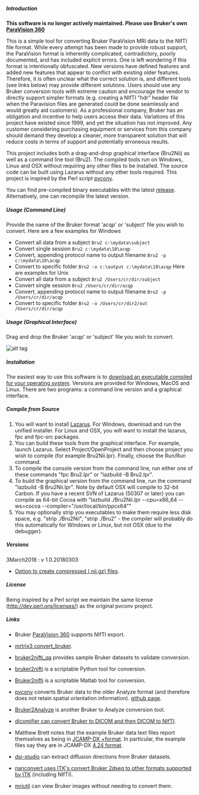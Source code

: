 ##### Introduction

**This software is no longer actively maintained. Please use Bruker's own [ParaVision 360](https://github.com/neurolabusc/Bru2Nii/issues/24)**

This is a simple tool for converting Bruker ParaVision MRI data to the NIfTI file format. While every attempt has been made to provide robust support, the ParaVision format is inherently complicated, contradictory, poorly documented, and has included explicit errors. One is left wondering if this format is intentionally obfuscated. New versions have defined features and added new features that appear to conflict with existing older features. Therefore, it is often unclear what the correct solution is, and different tools (see links below) may provide different solutions. Users should use any Bruker conversion tools with extreme caution and encourage the vendor to directly support simpler formats (e.g. creating a NIfTI "hdr" header file when the Paravision files are generated could be done seamlessly and would greatly aid customers). As a professional company, Bruker has an obligation and incentive to help users access their data. Variations of this project have existed since 1999, and yet the situation has not improved. Any customer considering purchasing equipment or services from this company should demand they develop a cleaner, more transparent solution that will reduce costs in terms of support and potentially erroneous results.

This project includes both a drag-and-drop graphical interface (Bru2Nii) as well as a command line tool (Bru2). The compiled tools run on Windows, Linux and OSX without requiring any other files to be installed. The source code can be built using Lazarus without any other tools required. This project is inspired by the Perl script [pvconv](http://pvconv.sourceforge.net).

You can find pre-compiled binary executables with the latest [release](https://github.com/neurolabusc/Bru2Nii/releases). Alternatively, one can recompile the latest version.

##### Usage (Command Line)

Provide the name of the Bruker format 'acqp' or 'subject' file you wish to convert. Here are a few examples for Windows
 * Convert all data from a subject `Bru2 c:\mydata\subject`
 * Convert single session `Bru2 c:\mydata\10\acqp`
 * Convert, appending protocol name to output filename `Bru2 -p c:\mydata\10\acqp`
 * Convert to specific folder `Bru2 -o c:\output c:\mydata\10\acqp`
Here are examples for Unix
 * Convert all data from a subject `Bru2 /Users/cr/dir/subject`
 * Convert single session `Bru2 /Users/cr/dir/acqp`
 * Convert, appending protocol name to output filename `Bru2 -p /Users/cr/dir/acqp`
 * Convert to specific folder `Bru2 -o /Users/cr/dir2/out /Users/cr/dir/acqp`

##### Usage (Graphical Interface)

Drag and drop the Bruker 'acqp' or 'subject' file you wish to convert.

![alt tag](https://github.com/neurolabusc/Bru2Nii/blob/master/gui.png)

##### Installation

The easiest way to use this software is to [download an executable compiled for your operating system](https://github.com/neurolabusc/Bru2Nii/releases). Versions are provided for Windows, MacOS and Linux. There are two programs: a command line version and a graphical interface.

##### Compile from Source

1. You will want to install [Lazarus](http://www.lazarus-ide.org). For Windows, download and run the unified installer. For Linux and OSX, you will want to install the lazarus, fpc and fpc-src packages.
2. You can build these tools from the graphical interface. For example, launch Lazarus. Select Project/OpenProject and then choose project you wish to compile (for example Bru2Nii.lpr). Finally, choose the Run/Run command.
3. To compile the console version from the command line, run either one of these commands "fpc Bru2.lpr" or "lazbuild -B Bru2.lpr".
4. To build the graphical version from the command line, run the command "lazbuild -B Bru2Nii.lpr". Note by default OSX will compile to 32-bit Carbon. If you have a recent SVN of Lazarus (50307 or later) you can compile as 64-bit Cocoa with "lazbuild ./Bru2Nii.lpr --cpu=x86_64 --ws=cocoa --compiler="/usr/local/bin/ppcx64""
5. You may optionally strip you executables to make them require less disk space, e.g. "strip ./Bru2Nii", "strip ./Bru2" - the compiler will probably do this automatically for Windows or Linux, but not OSX (due to the debugger).

##### Versions

3March2018 : v 1.0.20180303
 - [Option to create compressed (.nii.gz) files](https://github.com/neurolabusc/Bru2Nii/issues/19).

##### License

Being inspired by a Perl script we maintain the same license (http://dev.perl.org/licenses/) as the original pvconv project.

##### Links
 * Bruker [ParaVision 360](https://github.com/neurolabusc/Bru2Nii/issues/24) supports NIfTI export.
 * [mrtrix3 convert_bruker](https://github.com/MRtrix3/mrtrix3/blob/5b5ef203090fe8c615a7f35708422a50cc89eb00/bin/convert_bruker).
 * [bruker2nifti_qa](https://gitlab.com/naveau/bruker2nifti_qa/tree/master) provides sample Bruker datasets to validate conversion.
 * [bruker2nifti](https://github.com/SebastianoF/bruker2nifti) is a scriptable Python tool for conversion.
 * [Bruker2nifti](https://github.com/CristinaChavarrias/Bruker2nifti) is a scriptable Matlab tool for conversion.
 * [pvconv](http://pvconv.sourceforge.net) converts Bruker data to the older Analyze format (and therefore does not retain spatial orientation information). [github page](https://github.com/matthew-brett/pvconv).
 * [Bruker2Analyze](http://www.mccauslandcenter.sc.edu/mricro/mricro/bru2anz/) is another Bruker to Analyze conversion tool.
  * [dicomifier can convert Bruker to DICOM and then DICOM to NIfTI](https://github.com/lamyj/dicomifier).
 * Matthew Brett notes that the example Bruker data text files report themselves as being in [JCAMP-DX
+format](http://jcamp-dx.org/). In particular, the example files say they are in JCAMP-DX [4.24 format](http://jcamp-dx.org/protocols/dxir01.pdf).
 * [dsi-studio](http://dsi-studio.labsolver.org/Manual/Parse-DICOM) can extract diffusion directions from Bruker datasets.
 * [nanconvert uses ITK's convert Bruker 2dseq to other formats supported by ITK](https://github.com/spinicist/nanconvert) (including NIfTI).

 * [mriutil](http://www.pennstatehershey.org/web/nmrlab/resources/software/mriutil) can view Bruker images without needing to convert them.